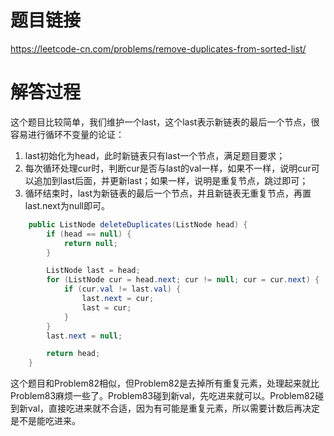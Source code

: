 # 题目链接
https://leetcode-cn.com/problems/remove-duplicates-from-sorted-list/

# 解答过程
这个题目比较简单，我们维护一个last，这个last表示新链表的最后一个节点，很容易进行循环不变量的论证：
1. last初始化为head，此时新链表只有last一个节点，满足题目要求；
2. 每次循环处理cur时，判断cur是否与last的val一样，如果不一样，说明cur可以追加到last后面，并更新last；如果一样，说明是重复节点，跳过即可；
3. 循环结束时，last为新链表的最后一个节点，并且新链表无重复节点，再置last.next为null即可。

```java
	public ListNode deleteDuplicates(ListNode head) {
		if (head == null) {
			return null;
		}

		ListNode last = head;
		for (ListNode cur = head.next; cur != null; cur = cur.next) {
			if (cur.val != last.val) {
				last.next = cur;
				last = cur;
			}
		}
		last.next = null;

		return head;
	}
```

这个题目和Problem82相似，但Problem82是去掉所有重复元素，处理起来就比Problem83麻烦一些了。Problem83碰到新val，先吃进来就可以。Problem82碰到新val，直接吃进来就不合适，因为有可能是重复元素，所以需要计数后再决定是不是能吃进来。